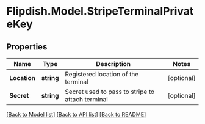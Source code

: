 # Flipdish.Model.StripeTerminalPrivateKey
## Properties

Name | Type | Description | Notes
------------ | ------------- | ------------- | -------------
**Location** | **string** | Registered location of the terminal | [optional] 
**Secret** | **string** | Secret used to pass to stripe to attach terminal | [optional] 

[[Back to Model list]](../README.md#documentation-for-models) [[Back to API list]](../README.md#documentation-for-api-endpoints) [[Back to README]](../README.md)

